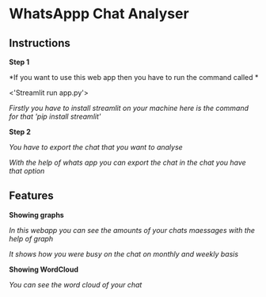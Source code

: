 # WhatsAppp Chat Analyser

## Instructions

**Step 1**

*If you want to use this web app then you have to run the command called *

<'Streamlit run app.py'>

*Firstly you have to install streamlit on your machine here is the command for that 'pip install streamlit'*

**Step 2**

*You have to export the chat that you want to analyse*

*With the help of whats app you can export the chat in the chat you have that option*

## Features

**Showing graphs**

*In this webapp you can see the amounts of your chats maessages with the help of graph*

*It shows how you were busy on the chat on monthly and weekly basis*

**Showing WordCloud**

*You can see the word cloud of your chat*
